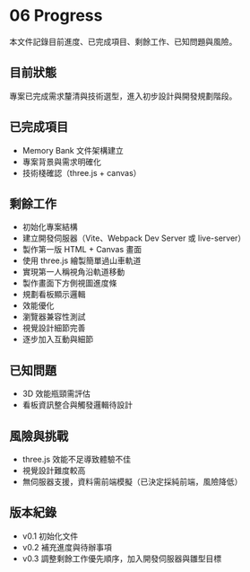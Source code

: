 # 06 Progress

本文件記錄目前進度、已完成項目、剩餘工作、已知問題與風險。

## 目前狀態
專案已完成需求釐清與技術選型，進入初步設計與開發規劃階段。

## 已完成項目
- Memory Bank 文件架構建立
- 專案背景與需求明確化
- 技術棧確認（three.js + canvas）

## 剩餘工作
- 初始化專案結構
- 建立開發伺服器（Vite、Webpack Dev Server 或 live-server）
- 製作第一版 HTML + Canvas 畫面
- 使用 three.js 繪製簡單過山車軌道
- 實現第一人稱視角沿軌道移動
- 製作畫面下方側視圖進度條
- 規劃看板顯示邏輯
- 效能優化
- 瀏覽器兼容性測試
- 視覺設計細節完善
- 逐步加入互動與細節

## 已知問題
- 3D 效能瓶頸需評估
- 看板資訊整合與觸發邏輯待設計

## 風險與挑戰
- three.js 效能不足導致體驗不佳
- 視覺設計難度較高
- 無伺服器支援，資料需前端模擬（已決定採純前端，風險降低）

## 版本紀錄
- v0.1 初始化文件
- v0.2 補充進度與待辦事項
- v0.3 調整剩餘工作優先順序，加入開發伺服器與雛型目標

